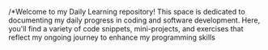 /*Welcome to my Daily Learning repository! 
This space is dedicated to documenting my daily progress in coding and software development.
Here, you'll find a variety of code snippets, mini-projects, and exercises that reflect my ongoing journey to enhance my programming skills
